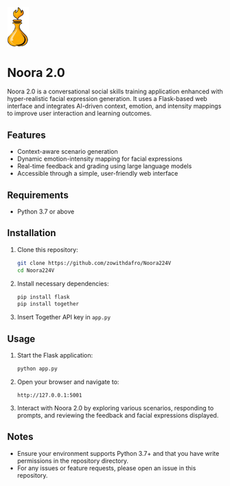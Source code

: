 
<img src="static/assets/lamp.PNG" alt="Logo" width="50"/> 

# Noora 2.0

Noora 2.0 is a conversational social skills training application enhanced with hyper-realistic facial expression generation. It uses a Flask-based web interface and integrates AI-driven context, emotion, and intensity mappings to improve user interaction and learning outcomes.

## Features
- Context-aware scenario generation
- Dynamic emotion-intensity mapping for facial expressions
- Real-time feedback and grading using large language models
- Accessible through a simple, user-friendly web interface

## Requirements
- Python 3.7 or above

## Installation
1. Clone this repository:
    ```bash
    git clone https://github.com/zowithdafro/Noora224V
    cd Noora224V
    ```
   
2. Install necessary dependencies:
    ```bash
    pip install flask
    pip install together
    ```
3. Insert Together API key in `app.py`

## Usage
1. Start the Flask application:
    ```bash
    python app.py
    ```
   
2. Open your browser and navigate to:
    ```
    http://127.0.0.1:5001
    ```
   
3. Interact with Noora 2.0 by exploring various scenarios, responding to prompts, and reviewing the feedback and facial expressions displayed.

## Notes
- Ensure your environment supports Python 3.7+ and that you have write permissions in the repository directory.
- For any issues or feature requests, please open an issue in this repository.
